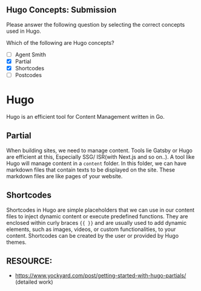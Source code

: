 ## Hugo Concepts: Submission

Please answer the following question by selecting the correct concepts used in Hugo.

Which of the following are Hugo concepts?

- [ ] Agent Smith
- [x] Partial
- [x] Shortcodes
- [ ] Postcodes

# Hugo
Hugo is an efficient tool for Content Management written in Go. 

## Partial

When building sites, we need to manage content. Tools lie Gatsby or Hugo are efficient at this, Especially SSG/ ISR(with Next.js and so on..). A tool like Hugo will manage content in a `content` folder. In this folder, we can have markdown files that contain texts to be displayed on the site. These markdown files are like pages of your website.

## Shortcodes
Shortcodes in Hugo are simple placeholders that we can use in our content files to inject dynamic content or execute predefined functions. They are enclosed within curly braces `{{ }}` and are usually used to add dynamic elements, such as images, videos, or custom functionalities, to your content. Shortcodes can be created by the user or provided by Hugo themes.

## RESOURCE:
- https://www.yockyard.com/post/getting-started-with-hugo-partials/
(detailed work)